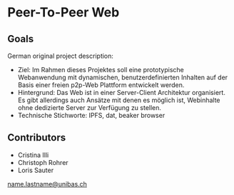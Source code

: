 # Peer-To-Peer Web

## Goals

German original project description:

* Ziel:
  Im Rahmen dieses Projektes soll eine prototypische Webanwendung mit
  dynamischen, benutzerdefinierten Inhalten auf der Basis einer freien p2p-Web
  Plattform entwickelt werden.
* Hintergrund:
  Das Web ist in einer Server-Client Architektur organisiert. Es gibt allerdings auch
  Ansätze mit denen es möglich ist, Webinhalte ohne dedizierte Server zur
  Verfügung zu stellen.
* Technische Stichworte:
  IPFS, dat, beaker browser
  
## Contributors

 * Cristina Illi
 * Christoph Rohrer
 * Loris Sauter

<name.lastname@unibas.ch>